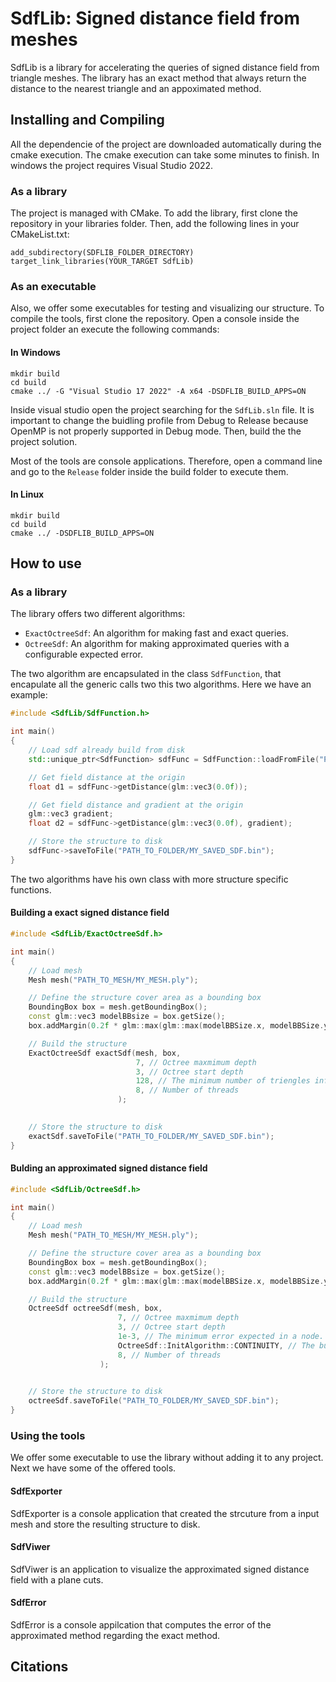# SdfLib: Signed distance field from meshes

SdfLib is a library for accelerating the queries of signed distance field from triangle meshes. The library has an exact method that always return the distance to the nearest triangle and an appoximated method.

## Installing and Compiling

All the dependencie of the project are downloaded automatically during the cmake execution. The cmake execution can take some minutes to finish. In windows the project requires Visual Studio 2022.

### As a library

The project is managed with CMake. To add the library, first clone the repository in your libraries folder. Then, add the following lines in your CMakeList.txt:

```
add_subdirectory(SDFLIB_FOLDER_DIRECTORY)
target_link_libraries(YOUR_TARGET SdfLib)
```

### As an executable

Also, we offer some executables for testing and visualizing our structure. To compile the tools, first clone the repository. Open a console inside the project folder an execute the following commands:

#### In Windows
```
mkdir build
cd build
cmake ../ -G "Visual Studio 17 2022" -A x64 -DSDFLIB_BUILD_APPS=ON
```
Inside visual studio open the project searching for the ``SdfLib.sln`` file. It is important to change the buidling profile from Debug to Release because OpenMP is not properly supported in Debug mode. Then, build the the project solution.

Most of the tools are console applications. Therefore, open a command line and go to the ``Release`` folder inside the build folder to execute them.

#### In Linux
```
mkdir build
cd build
cmake ../ -DSDFLIB_BUILD_APPS=ON
```

## How to use

### As a library

The library offers two different algorithms:
- ``ExactOctreeSdf``: An algorithm for making fast and exact queries.
- ``OctreeSdf``: An algorithm for making approximated queries with a configurable expected error.

The two algorithm are encapsulated in the class ``SdfFunction``, that encapulate all the generic calls two this two algorithms. Here we have an example:

```c++
#include <SdfLib/SdfFunction.h>

int main()
{
    // Load sdf already build from disk
    std::unique_ptr<SdfFunction> sdfFunc = SdfFunction::loadFromFile("PATH_TO_FOLDER/MY_SDF.bin");

    // Get field distance at the origin
    float d1 = sdfFunc->getDistance(glm::vec3(0.0f));

    // Get field distance and gradient at the origin
    glm::vec3 gradient;
    float d2 = sdfFunc->getDistance(glm::vec3(0.0f), gradient);

    // Store the structure to disk
    sdfFunc->saveToFile("PATH_TO_FOLDER/MY_SAVED_SDF.bin");
}
```
The two algorithms have his own class with more structure specific functions.

#### Building a exact signed distance field

```c++
#include <SdfLib/ExactOctreeSdf.h>

int main()
{
    // Load mesh
    Mesh mesh("PATH_TO_MESH/MY_MESH.ply");

    // Define the structure cover area as a bounding box
    BoundingBox box = mesh.getBoundingBox();
    const glm::vec3 modelBBsize = box.getSize();
    box.addMargin(0.2f * glm::max(glm::max(modelBBSize.x, modelBBSize.y), modelBBSize.z));

    // Build the structure
    ExactOctreeSdf exactSdf(mesh, box,
                            7, // Octree maxmimum depth
                            3, // Octree start depth
                            128, // The minimum number of triengles influencing a node.
                            8, // Number of threads
                        );

    
    // Store the structure to disk
    exactSdf.saveToFile("PATH_TO_FOLDER/MY_SAVED_SDF.bin");
}

```

#### Bulding an approximated signed distance field

```c++
#include <SdfLib/OctreeSdf.h>

int main()
{
    // Load mesh
    Mesh mesh("PATH_TO_MESH/MY_MESH.ply");

    // Define the structure cover area as a bounding box
    BoundingBox box = mesh.getBoundingBox();
    const glm::vec3 modelBBsize = box.getSize();
    box.addMargin(0.2f * glm::max(glm::max(modelBBSize.x, modelBBSize.y), modelBBSize.z));

    // Build the structure
    OctreeSdf octreeSdf(mesh, box,
                        7, // Octree maxmimum depth
                        3, // Octree start depth
                        1e-3, // The minimum error expected in a node.
                        OctreeSdf::InitAlgorithm::CONTINUITY, // The building algorithm
                        8, // Number of threads
                    );

    
    // Store the structure to disk
    octreeSdf.saveToFile("PATH_TO_FOLDER/MY_SAVED_SDF.bin");
}

```

### Using the tools

We offer some executable to use the library without adding it to any project. Next we have some of the offered tools.

#### SdfExporter

SdfExporter is a console application that created the strcuture from a input mesh and store the resulting structure to disk.

#### SdfViwer

SdfViwer is an application to visualize the approximated signed distance field with a plane cuts.

#### SdfError

SdfError is a console appilcation that computes the error of the approximated method regarding the exact method.

## Citations